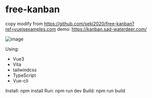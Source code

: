 # free-kanban

copy modify from https://github.com/seki2020/free-kanban?ref=vuejsexamples.com 
demo: https://kanban.sad-waterdeer.com/

![image](https://user-images.githubusercontent.com/46511237/185743780-97b6b01a-4043-49e7-8ca0-3ebf5bb3ffb8.png)


Using:
- Vue3
- Vita
- tailwindcss
- TypeScript
- Vue-cli

Install:
  npm install
Run:
  npm run dev 
Build:
  npm run build
